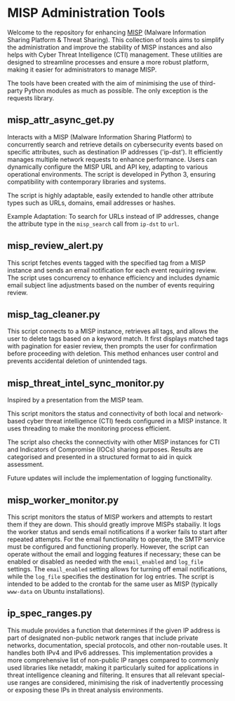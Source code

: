 # MISP Administration Tools

Welcome to the repository for enhancing [MISP](https://github.com/MISP/MISP/) (Malware Information Sharing Platform & Threat Sharing). This collection of tools aims to simplify the administration and improve the stability of MISP instances and also helps with Cyber Threat Intelligence (CTI) management. These utilities are designed to streamline processes and ensure a more robust platform, making it easier for administrators to manage MISP.

The tools have been created with the aim of minimising the use of third-party Python modules as much as possible. The only exception is the requests library.


## misp_attr_async_get.py 
Interacts with a MISP (Malware Information Sharing Platform) to concurrently search and
retrieve details on cybersecurity events based on specific attributes, such as destination IP addresses ('ip-dst').
It efficiently manages multiple network requests to enhance performance. Users can dynamically configure the MISP URL
and API key, adapting to various operational environments. The script is developed in Python 3, ensuring compatibility
with contemporary libraries and systems. 

The script is highly adaptable, easily extended to handle other attribute types such as URLs, domains, email addresses or hashes.

Example Adaptation:
To search for URLs instead of IP addresses, change the attribute type in the `misp_search` call from `ip-dst` to `url`.

## misp_review_alert.py
This script fetches events tagged with the specified tag from a MISP instance and sends an email notification for each
event requiring review. The script uses concurrency to enhance efficiency and includes dynamic email subject line
adjustments based on the number of events requiring review.

## misp_tag_cleaner.py
This script connects to a MISP instance, retrieves all tags, and allows the user to delete tags based on a keyword match. It first displays matched tags with pagination for easier review, then prompts the user for confirmation before proceeding with deletion. This method enhances user control and prevents accidental deletion of unintended tags.

## misp_threat_intel_sync_monitor.py
Inspired by a presentation from the MISP team.

This script monitors the status and connectivity of both local and network-based cyber threat intelligence 
(CTI) feeds configured in a MISP instance. It uses threading to make the monitoring process efficient. 

The script also checks the connectivity with other MISP instances for CTI and Indicators of Compromise (IOCs) sharing purposes. Results are categorised and presented in a structured format to aid in quick assessment.

Future updates will include the implementation of logging functionality.

## misp_worker_monitor.py
This script monitors the status of MISP workers and attempts to restart them if they are down. This should greatly improve MISPs stabailiy. It logs the worker status and sends email notifications if a worker fails to start after repeated attempts. For the email functionality to operate, the SMTP service must be configured and functioning properly. However, the script can operate without the email and logging features if necessary; these can be enabled or disabled as needed with the `email_enabled` and `log_file` settings. The `email_enabled` setting allows for turning off email notifications, while the `log_file` specifies the destination for log entries. The script is intended to be added to the crontab for the same user as MISP (typically `www-data` on Ubuntu installations).

## ip_spec_ranges.py
This mudule provides a function that determines if the given IP address is part of designated non-public network ranges that include private networks, documentation, special protocols, and other non-routable uses. It handles both IPv4 and IPv6 addresses. This implementation provides a more comprehensive list of non-public IP ranges compared to commonly used libraries like netaddr, making it particularly suited for applications in threat intelligence cleaning and filtering. It ensures that all relevant special-use ranges are considered, minimising the risk of inadvertently processing or exposing these IPs in threat analysis environments.
    





